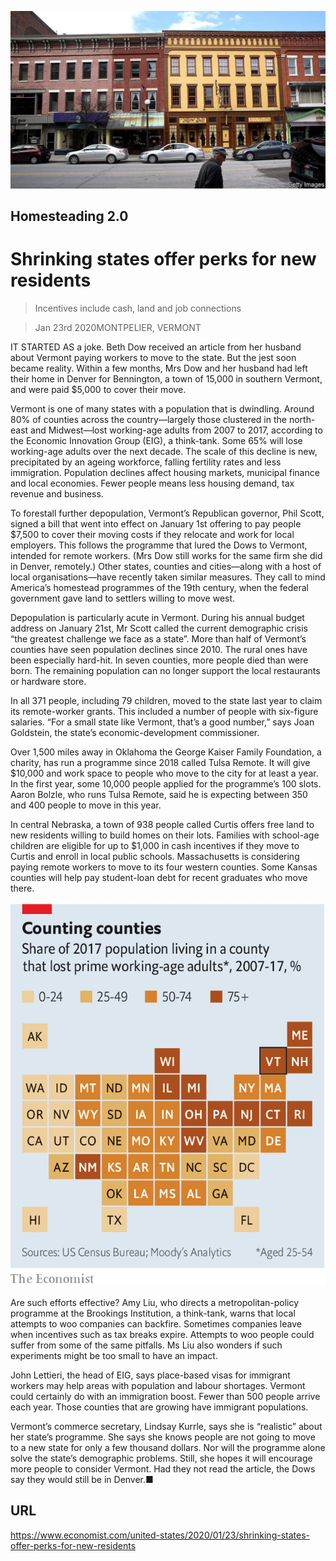 ![](./images/20200125_USP506.jpg)

## Homesteading 2.0

# Shrinking states offer perks for new residents

> Incentives include cash, land and job connections

> Jan 23rd 2020MONTPELIER, VERMONT

IT STARTED AS a joke. Beth Dow received an article from her husband about Vermont paying workers to move to the state. But the jest soon became reality. Within a few months, Mrs Dow and her husband had left their home in Denver for Bennington, a town of 15,000 in southern Vermont, and were paid $5,000 to cover their move.

Vermont is one of many states with a population that is dwindling. Around 80% of counties across the country—largely those clustered in the north-east and Midwest—lost working-age adults from 2007 to 2017, according to the Economic Innovation Group (EIG), a think-tank. Some 65% will lose working-age adults over the next decade. The scale of this decline is new, precipitated by an ageing workforce, falling fertility rates and less immigration. Population declines affect housing markets, municipal finance and local economies. Fewer people means less housing demand, tax revenue and business.

To forestall further depopulation, Vermont’s Republican governor, Phil Scott, signed a bill that went into effect on January 1st offering to pay people $7,500 to cover their moving costs if they relocate and work for local employers. This follows the programme that lured the Dows to Vermont, intended for remote workers. (Mrs Dow still works for the same firm she did in Denver, remotely.) Other states, counties and cities—along with a host of local organisations—have recently taken similar measures. They call to mind America’s homestead programmes of the 19th century, when the federal government gave land to settlers willing to move west.

Depopulation is particularly acute in Vermont. During his annual budget address on January 21st, Mr Scott called the current demographic crisis “the greatest challenge we face as a state”. More than half of Vermont’s counties have seen population declines since 2010. The rural ones have been especially hard-hit. In seven counties, more people died than were born. The remaining population can no longer support the local restaurants or hardware store.

In all 371 people, including 79 children, moved to the state last year to claim its remote-worker grants. This included a number of people with six-figure salaries. “For a small state like Vermont, that’s a good number,” says Joan Goldstein, the state’s economic-development commissioner.

Over 1,500 miles away in Oklahoma the George Kaiser Family Foundation, a charity, has run a programme since 2018 called Tulsa Remote. It will give $10,000 and work space to people who move to the city for at least a year. In the first year, some 10,000 people applied for the programme’s 100 slots. Aaron Bolzle, who runs Tulsa Remote, said he is expecting between 350 and 400 people to move in this year.

In central Nebraska, a town of 938 people called Curtis offers free land to new residents willing to build homes on their lots. Families with school-age children are eligible for up to $1,000 in cash incentives if they move to Curtis and enroll in local public schools. Massachusetts is considering paying remote workers to move to its four western counties. Some Kansas counties will help pay student-loan debt for recent graduates who move there.



![](./images/20200125_USM935.png)

Are such efforts effective? Amy Liu, who directs a metropolitan-policy programme at the Brookings Institution, a think-tank, warns that local attempts to woo companies can backfire. Sometimes companies leave when incentives such as tax breaks expire. Attempts to woo people could suffer from some of the same pitfalls. Ms Liu also wonders if such experiments might be too small to have an impact.

John Lettieri, the head of EIG, says place-based visas for immigrant workers may help areas with population and labour shortages. Vermont could certainly do with an immigration boost. Fewer than 500 people arrive each year. Those counties that are growing have immigrant populations.

Vermont’s commerce secretary, Lindsay Kurrle, says she is “realistic” about her state’s programme. She says she knows people are not going to move to a new state for only a few thousand dollars. Nor will the programme alone solve the state’s demographic problems. Still, she hopes it will encourage more people to consider Vermont. Had they not read the article, the Dows say they would still be in Denver.■

## URL

https://www.economist.com/united-states/2020/01/23/shrinking-states-offer-perks-for-new-residents

